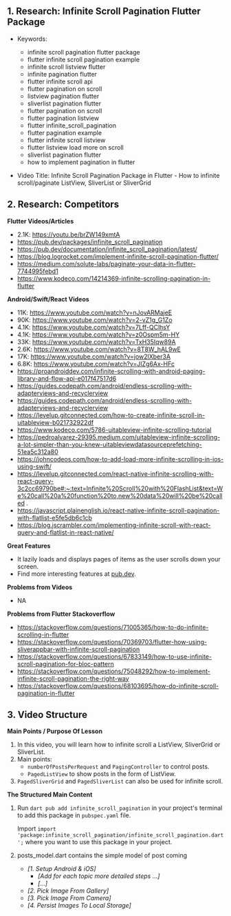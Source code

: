 ## 1. Research: Infinite Scroll Pagination Flutter Package

- Keywords:
    - infinite scroll pagination flutter package
    - flutter infinite scroll pagination example
    - infinite scroll listview flutter
    - infinite pagination flutter
    - flutter infinite scroll api
    - flutter pagination on scroll
    - listview pagination flutter
    - sliverlist pagination flutter
    - flutter pagination on scroll
    - flutter pagination listview
    - flutter infinite_scroll_pagination
    - flutter pagination example
    - flutter infinite scroll listview
    - flutter listview load more on scroll
    - sliverlist pagination flutter
    - how to implement pagination in flutter

- Video Title: Infinite Scroll Pagination Package in Flutter - How to infinite scroll/paginate
  ListView, SliverList or SliverGrid

## 2. Research: Competitors

**Flutter Videos/Articles**

- 2.1K: https://youtu.be/brZW149xmtA
- https://pub.dev/packages/infinite_scroll_pagination
- https://pub.dev/documentation/infinite_scroll_pagination/latest/
- https://blog.logrocket.com/implement-infinite-scroll-pagination-flutter/
- https://medium.com/solute-labs/paginate-your-data-in-flutter-7744995febd1
- https://www.kodeco.com/14214369-infinite-scrolling-pagination-in-flutter

**Android/Swift/React Videos**

- 11K: https://www.youtube.com/watch?v=nJovARMajeE
- 90K: https://www.youtube.com/watch?v=2-vZ1g_G1Zo
- 4.1K: https://www.youtube.com/watch?v=7Lff-QClhsY
- 4.1K: https://www.youtube.com/watch?v=z0Ospm5m-HY
- 33K: https://www.youtube.com/watch?v=TxH35Iqw89A
- 2.6K: https://www.youtube.com/watch?v=8T8W_hAL9wE
- 17K: https://www.youtube.com/watch?v=jow2lXber3A
- 6.8K: https://www.youtube.com/watch?v=JIZg6Ax-HFc
- https://proandroiddev.com/infinite-scrolling-with-android-paging-library-and-flow-api-e017f47517d6
- https://guides.codepath.com/android/endless-scrolling-with-adapterviews-and-recyclerview
- https://guides.codepath.com/android/endless-scrolling-with-adapterviews-and-recyclerview
- https://levelup.gitconnected.com/how-to-create-infinite-scroll-in-uitableview-b021732922df
- https://www.kodeco.com/5786-uitableview-infinite-scrolling-tutorial
- https://pedroalvarez-29395.medium.com/uitableview-infinite-scrolling-a-lot-simpler-than-you-knew-uitableviewdatasourceprefetching-51ea5c312a80
- https://johncodeos.com/how-to-add-load-more-infinite-scrolling-in-ios-using-swift/
- https://levelup.gitconnected.com/react-native-infinite-scrolling-with-react-query-3c2cc69790be#:~:text=Infinite%20Scroll%20with%20FlashList&text=We%20call%20a%20function%20to,new%20data%20will%20be%20called
  .
- https://javascript.plainenglish.io/react-native-infinite-scroll-pagination-with-flatlist-e5fe5db6c1cb
- https://blog.jscrambler.com/implementing-infinite-scroll-with-react-query-and-flatlist-in-react-native/

**Great Features**

- It lazily loads and displays pages of items as the user scrolls down your screen.
- Find more interesting features at [pub.dev](https://pub.dev/packages/infinite_scroll_pagination).

**Problems from Videos**

- NA

**Problems from Flutter Stackoverflow**

- https://stackoverflow.com/questions/71005365/how-to-do-infinite-scrolling-in-flutter
- https://stackoverflow.com/questions/70369703/flutter-how-using-sliverappbar-with-infinite-scroll-pagination
- https://stackoverflow.com/questions/67833149/how-to-use-infinite-scroll-pagination-for-bloc-pattern
- https://stackoverflow.com/questions/75048292/how-to-implement-infinite-scroll-pagination-the-right-way
- https://stackoverflow.com/questions/68103695/how-do-infinite-scroll-pagination-in-flutter

## 3. Video Structure

**Main Points / Purpose Of Lesson**

1. In this video, you will learn how to infinite scroll a ListView, SliverGrid or SliverList.
2. Main points:
    - `numberOfPostsPerRequest` and `PagingController` to control posts.
    - `PagedListView` to show posts in the form of ListView.
3. `PagedSliverGrid` and `PagedSliverList` can also be used for infinite scroll.

**The Structured Main Content**

1. Run `dart pub add infinite_scroll_pagination` in your project's terminal to add this package
   in `pubspec.yaml` file.

   Import `import 'package:infinite_scroll_pagination/infinite_scroll_pagination.dart';` where you
   want to use this package in your project.
2. posts_model.dart contains the simple model of post coming
    - _[1. Setup Android & iOS]_
        - _[Add for each topic more detailed steps ...]_
        - _[...]_
    - _[2. Pick Image From Gallery]_
    - _[3. Pick Image From Camera]_
    - _[4. Persist Images To Local Storage]_
